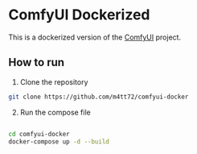 # ComfyUI Dockerized

This is a dockerized version of the [ComfyUI](https://github.com/comfyanonymous/ComfyUI) project.

## How to run

1. Clone the repository

```bash
git clone https://github.com/m4tt72/comfyui-docker
```

2. Run the compose file

```bash

cd comfyui-docker
docker-compose up -d --build
```